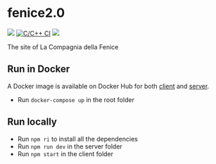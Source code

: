 # fenice2.0

[![](https://img.shields.io/github/license/steeven9/fenice2.0)](/LICENSE)
[![C/C++ CI](https://github.com/steeven9/fenice2.0/actions/workflows/docker-image.yml/badge.svg)](https://github.com/steeven9/fenice2.0/actions/workflows/docker-image.yml)
![](https://img.shields.io/tokei/lines/github/steeven9/fenice2.0)

The site of La Compagnia della Fenice

## Run in Docker

A Docker image is available on Docker Hub for both
[client](https://hub.docker.com/steeven9/fenice2.0-client)
and [server](https://hub.docker.com/steeven9/fenice2.0-server).

* Run `docker-compose up` in the root folder

## Run locally

* Run `npm ri` to install all the dependencies
* Run `npm run dev` in the server folder
* Run `npm start` in the client folder

